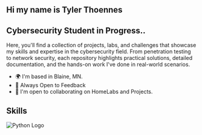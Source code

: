 ## Hi my name is Tyler Thoennes
## Cybersecurity Student in Progress..
Here, you'll find a collection of projects, labs, and challenges that showcase my skills and expertise in the cybersecurity field. From penetration testing to network security, each repository highlights practical solutions, detailed documentation, and the hands-on work I've done in real-world scenarios.
* 🌍 I'm based in Blaine, MN.
* 🧠 Always Open to Feedback
* 🤝 I'm open to collaborating on HomeLabs and Projects.

## Skills
![Python Logo](https://upload.wikimedia.org/wikipedia/commons/c/c3/Python-logo-notext.svg)
